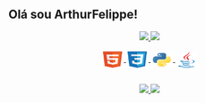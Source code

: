 ## Olá sou ArthurFelippe!

<div align="center">
  <a href="https://github.com/Thur17">
  <img height="180em" src="https://github-readme-stats.vercel.app/api?username=Thur17&show_icons=true&theme=dark&include_all_commits=true&count_private=true"/>
  <img height="180em" src="https://github-readme-stats.vercel.app/api/top-langs/?username=thur17&layout=compact&langs_count=7&theme=dark"/>
</div>
  <div align="center">
<div style="display: inline_block"><br>
  <img align="center" alt="thur-HTML" height="30" width="40" src="https://raw.githubusercontent.com/devicons/devicon/master/icons/html5/html5-original.svg">
  <img align="center" alt="thur-CSS" height="30" width="40" src="https://raw.githubusercontent.com/devicons/devicon/master/icons/css3/css3-original.svg">
  <img align="center" alt="thur-Python" height="30" width="40" src="https://raw.githubusercontent.com/devicons/devicon/master/icons/python/python-original.svg">
 <img align="center" alt="thur-Python" height="30" width="40" src="https://github.com/devicons/devicon/blob/master/icons/java/java-original.svg">
</div>

  ##
<div align="center">
<div>
  <a href = "mailto:arthurthur17@gmail.com"><img src="https://img.shields.io/badge/-Gmail-%23333?style=for-the-badge&logo=gmail&logoColor=white" target="_blank">   </a> <a href="https://www.linkedin.com/in/arthur-felippe-5843ab21" target="_blank"><img src="https://img.shields.io/badge/-LinkedIn-%230077B5?style=for-the-badge&logo=linkedin&logoColor=white" target="_blank"></a> 
</div>   


